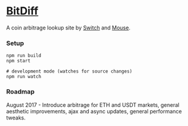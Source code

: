 # [BitDiff](https://bitdiff.net)
A coin arbitrage lookup site by [Switch](https://twitter.com/SwitchLove) and [Mouse](https://twitter.com/MouseDoesCrypto).

### Setup
```npm i
npm run build
npm start

# development mode (watches for source changes)
npm run watch
```

### Roadmap
August 2017 - Introduce arbitrage for ETH and USDT markets, general aesthetic improvements, ajax and async updates, general performance tweaks.
